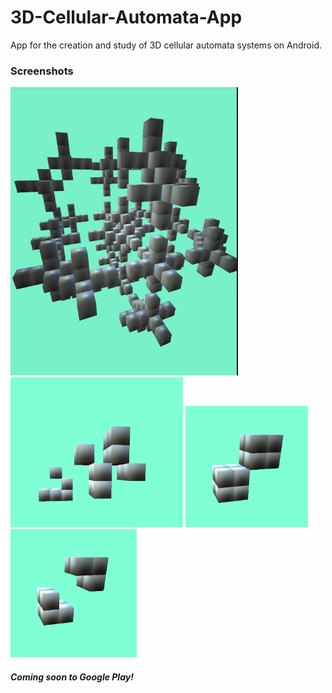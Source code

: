 # 3D-Cellular-Automata-App
App for the creation and study of 3D cellular automata systems on Android.

### Screenshots
<img src="modulus.PNG"></img>
<br>
<img src="glider.PNG"></img>
<img src="cubeblinker1.PNG"></img>
<img src="cubeblinker2.PNG"></img>
<br>
##### Coming soon to Google Play!

